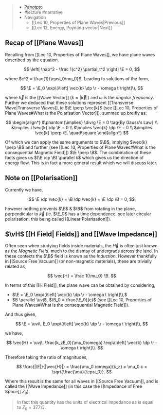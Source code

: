 > - [Panotpto](https://uniofbath.cloud.panopto.eu/Panopto/Pages/Viewer.aspx?id=5ab5cbc7-7633-4ef8-b625-acd7012955c7)
> - #lecture #narrative
> - Navigation
> 	- [[Lec 10, Properties of Plane Waves|Previous]]
> 	- [[Lec 12, Energy, Poynting vector|Next]]

## Recap of [[Plane Waves]]

Recalling from [[Lec 10, Properties of Plane Waves]], we have plane waves described by the equation,

$$
\left[
\nab^2 - \frac 1{c^2} \partial_t^2
\right] \E = 0,
$$

where $c^2 = \frac{1}{\epsi_0\mu_0}$. Leading to solutions of the form,

$$
\E = \E_0 \exp\(i\left[ \vec{k} \dp \r - \omega t \right]\),
$$

where $\vec{k}$ is the [[Wave Vector]] ($k = |\vec{k}|$) and $\omega$ is the *angular frequency*. Further we deduced that these solutions represent [[Transverse Wave|Transverse Waves]], ie $\E \perp \vec{k}$ (see [[Lec 10, Properties of Plane Waves#What is the Polarisation Vector]]), summed up breifly as:

$$
\begin{align*}
&\phantom{\implies} \divrg \E = 0
\tag{By Gauss's Law} \\
&\implies i \vec{k} \dp \E = 0 \\
&\implies \vec{k} \dp \E = 0 \\
&\implies \vec{k} \perp \E. \quad\square
\end{align*}
$$

Of which we can apply the same arguments to $\B$, implying $\vec{k} \perp \B$ and further (see [[Lec 10, Properties of Plane Waves#What is the consequential Magnetic Field]]) $\E \perp \B$. The combination of these facts gives us $(\E \cp \B) \parallel k$ which gives us the direction of energy flow. This is in fact a more general result which we will discuss later.

## Note on [[Polarisation]]
Currently we have,

$$
\E \dp \vec{k} = \B \dp \vec{k} = \E \dp \B = 0,
$$

however nothing prevents $\E$ & $\B$ from rotating in the plane, perpendicular to $\vec{k}$ (ie. $\E_0$ has a time dependence, see later circular polarisation, this being called [[Linear Polarisation]]).

## $\vH$ [[H Field| Fields]] and [[Wave Impedance]]

Often seen when studying fields inside materials, the $\vec{H}$ is often just known as the *Magnetic Field*, much to the dismay of undergrads across the land. In these contexts the $\B$ field is known as the *Induction*. However thankfully in [[Source Free Vacuum]] (or non-magnetic materials), these are trivially related as,

$$
\vec{H} = \frac 1{\mu_0} \B.
$$

In terms of this [[H Field]], the plane wave can be obtained by considering,

- $\E = \E_0 \exp\(i\left[ \vec{k} \dp \r - \omega t \right]\),$
- $B \parallel \uvj$, $\B_0 = \frac{\E_0}{c}$ (see [[Lec 10, Properties of Plane Waves#What is the consequential Magnetic Field]]).

And thus given,

$$
\E = \uvi\, E_0 \exp\(i\left[ \vec{k} \dp \r - \omega t \right]\),
$$

we have,

$$
\vec{H} = \uvj\, \frac{k_zE_0}{\mu_0\omega} \exp\(i\left[ \vec{k} \dp \r - \omega t \right]\).
$$

Therefore taking the ratio of magnitudes,

$$
\frac{|\E|}{|\vec{H}|} = \frac{\mu_0 \omega}{k_z} = \mu_0 c = \sqrt{\frac{\mu}{\epsi_0}}.
$$

Where this result is the same for all waves in [[Source Free Vacuum]], and is called the [[Wave Impedance]] (in this case the [[Impedance of Free Space]] $Z_0$).

> In fact this quantity has the units of electrical impedance as is equal to $Z_0 = 377\, \Omega$.
